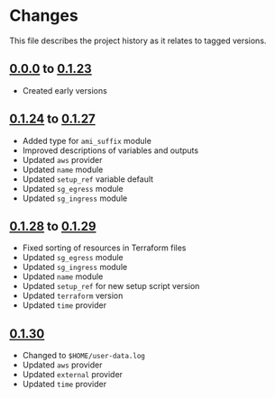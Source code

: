 # Changes
This file describes the project history as it relates to tagged versions.

## [0.0.0](.) to [0.1.23](.)
- Created early versions

## [0.1.24](.) to [0.1.27](.)
- Added type for `ami_suffix` module
- Improved descriptions of variables and outputs
- Updated `aws` provider
- Updated `name` module
- Updated `setup_ref` variable default
- Updated `sg_egress` module
- Updated `sg_ingress` module

## [0.1.28](.) to  [0.1.29](.)
- Fixed sorting of resources in Terraform files
- Updated `sg_egress` module
- Updated `sg_ingress` module
- Updated `name` module
- Updated `setup_ref` for new setup script version
- Updated `terraform` version
- Updated `time` provider

## [0.1.30](.)
- Changed to `$HOME/user-data.log`
- Updated `aws` provider
- Updated `external` provider
- Updated `time` provider
